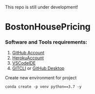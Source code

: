 This repo is still under development!
# BostonHousePricing

### Software and Tools requirements:

1. [GitHub Account](https://github.com)
2. [HerokuAccount](https://heroku.com)
3. [VSCodeIDE](https://code.visualstudio.com/)
4. [GITCLI](https://git-scm.com/book/en/v2/Getting-Started-The-Command-Line) or [GitHub Desktop](https://desktop.github.com/)

Create new environment for project
``` 
conda create -p venv python==3.7 -y

```
